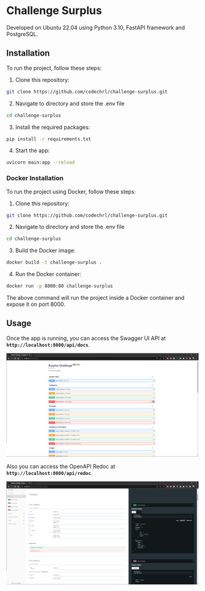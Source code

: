 # **Challenge Surplus**

Developed on Ubuntu 22.04 using Python 3.10, FastAPI framework and PostgreSQL.

## **Installation**

To run the project, follow these steps:

1. Clone this repository:
``` bash
git clone https://github.com/codechrl/challenge-surplus.git
```
2. Navigate to directory and store the .env file
``` bash
cd challenge-surplus
```

3. Install the required packages: 
``` bash
pip install -r requirements.txt
```

4. Start the app: 
``` bash
uvicorn main:app --reload
```

### **Docker Installation**

To run the project using Docker, follow these steps:

1. Clone this repository: 
``` bash
git clone https://github.com/codechrl/challenge-surplus.git
```

2. Navigate to directory and store the .env file
``` bash
cd challenge-surplus
```

3. Build the Docker image: 
``` bash
docker build -t challenge-surplus .
```

4. Run the Docker container: 
``` bash
docker run -p 8000:80 challenge-surplus
```

The above command will run the project inside a Docker container and expose it on port 8000.

## **Usage**

Once the app is running, you can access the Swagger UI API at **`http://localhost:8000/api/docs`**.

![A cute cat](./readme/swagger.png "Swagger")

Also you can access the OpenAPI Redoc at **`http://localhost:8000/api/redoc`**.

![A cute cat](./readme/redoc.png "Redoc")